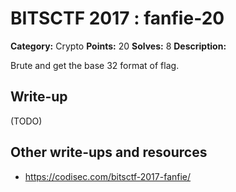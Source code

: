 # BITSCTF 2017 : fanfie-20

**Category:** Crypto
**Points:** 20
**Solves:** 8
**Description:**

Brute and get the base 32 format of flag.


## Write-up

(TODO)

## Other write-ups and resources

* https://codisec.com/bitsctf-2017-fanfie/
